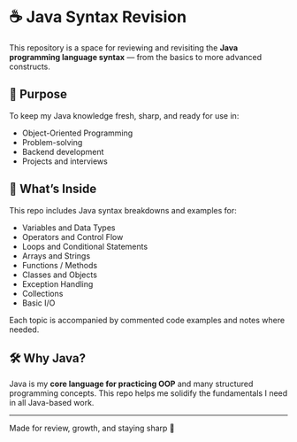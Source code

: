 # ☕ Java Syntax Revision

This repository is a space for reviewing and revisiting the **Java programming language syntax** — from the basics to more advanced constructs.

## 🎯 Purpose

To keep my Java knowledge fresh, sharp, and ready for use in:

- Object-Oriented Programming
- Problem-solving
- Backend development
- Projects and interviews

## 📘 What’s Inside

This repo includes Java syntax breakdowns and examples for:

- Variables and Data Types
- Operators and Control Flow
- Loops and Conditional Statements
- Arrays and Strings
- Functions / Methods
- Classes and Objects
- Exception Handling
- Collections
- Basic I/O

Each topic is accompanied by commented code examples and notes where needed.

## 🛠️ Why Java?

Java is my **core language for practicing OOP** and many structured programming concepts. This repo helps me solidify the fundamentals I need in all Java-based work.

---

Made for review, growth, and staying sharp 🚀

